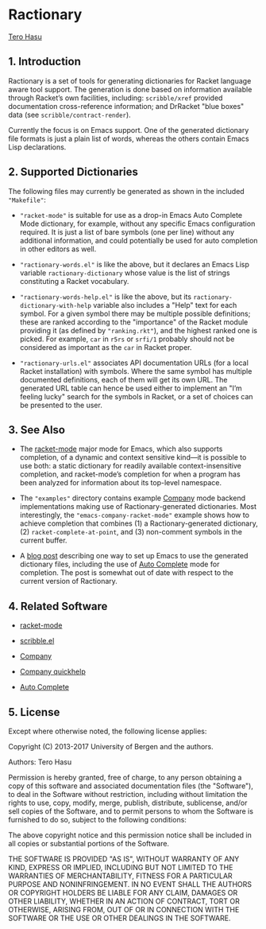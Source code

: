 # Ractionary

[Tero Hasu](http://terohasu.net/)

## 1. Introduction

Ractionary is a set of tools for generating dictionaries for Racket
language aware tool support. The generation is done based on information
available through Racket’s own facilities, including: `scribble/xref`
provided documentation cross-reference information; and DrRacket "blue
boxes" data \(see `scribble/contract-render`\).

Currently the focus is on Emacs support. One of the generated dictionary
file formats is just a plain list of words, whereas the others contain
Emacs Lisp declarations.

## 2. Supported Dictionaries

The following files may currently be generated as shown in the included
`"Makefile"`:

* `"racket-mode"` is suitable for use as a drop-in Emacs Auto Complete
  Mode dictionary, for example, without any specific Emacs configuration
  required. It is just a list of bare symbols \(one per line\) without
  any additional information, and could potentially be used for auto
  completion in other editors as well.

* `"ractionary-words.el"` is like the above, but it declares an Emacs
  Lisp variable `ractionary-dictionary` whose value is the list of
  strings constituting a Racket vocabulary.

* `"ractionary-words-help.el"` is like the above, but its
  `ractionary-dictionary-with-help` variable also includes a "Help" text
  for each symbol. For a given symbol there may be multiple possible
  definitions; these are ranked according to the "importance" of the
  Racket module providing it \(as defined by `"ranking.rkt"`\), and the
  highest ranked one is picked. For example, `car` in `r5rs` or `srfi/1`
  probably should not be considered as important as the `car` in Racket
  proper.

* `"ractionary-urls.el"` associates API documentation URLs \(for a local
  Racket installation\) with symbols. Where the same symbol has multiple
  documented definitions, each of them will get its own URL. The
  generated URL table can hence be used either to implement an "I’m
  feeling lucky" search for the symbols in Racket, or a set of choices
  can be presented to the user.

## 3. See Also

* The [racket-mode](https://github.com/greghendershott/racket-mode)
  major mode for Emacs, which also supports completion, of a dynamic and
  context sensitive kind—it is possible to use both: a static dictionary
  for readily available context-insensitive completion, and
  racket-mode’s completion for when a program has been analyzed for
  information about its top-level namespace.

* The `"examples"` directory contains example
  [Company](https://company-mode.github.io/) mode backend
  implementations making use of Ractionary-generated dictionaries. Most
  interestingly, the `"emacs-company-racket-mode"` example shows how to
  achieve completion that combines \(1\) a Ractionary-generated
  dictionary, \(2\) `racket-complete-at-point`, and \(3\) non-comment
  symbols in the current buffer.

* A [blog post](http://terohasu.net/blog/2013-08-24-ractionary.html)
  describing one way to set up Emacs to use the generated dictionary
  files, including the use of [Auto
  Complete](https://github.com/auto-complete/auto-complete) mode for
  completion. The post is somewhat out of date with respect to the
  current version of Ractionary.

## 4. Related Software

* [racket-mode](https://github.com/greghendershott/racket-mode)

* [scribble.el](http://www.neilvandyke.org/scribble-emacs/)

* [Company](https://company-mode.github.io/)

* [Company quickhelp](https://github.com/expez/company-quickhelp)

* [Auto Complete](https://github.com/auto-complete/auto-complete)

## 5. License

Except where otherwise noted, the following license applies:

Copyright \(C\) 2013-2017 University of Bergen and the authors.

Authors: Tero Hasu

Permission is hereby granted, free of charge, to any person obtaining a
copy of this software and associated documentation files \(the
"Software"\), to deal in the Software without restriction, including
without limitation the rights to use, copy, modify, merge, publish,
distribute, sublicense, and/or sell copies of the Software, and to
permit persons to whom the Software is furnished to do so, subject to
the following conditions:

The above copyright notice and this permission notice shall be included
in all copies or substantial portions of the Software.

THE SOFTWARE IS PROVIDED "AS IS", WITHOUT WARRANTY OF ANY KIND, EXPRESS
OR IMPLIED, INCLUDING BUT NOT LIMITED TO THE WARRANTIES OF
MERCHANTABILITY, FITNESS FOR A PARTICULAR PURPOSE AND NONINFRINGEMENT.
IN NO EVENT SHALL THE AUTHORS OR COPYRIGHT HOLDERS BE LIABLE FOR ANY
CLAIM, DAMAGES OR OTHER LIABILITY, WHETHER IN AN ACTION OF CONTRACT,
TORT OR OTHERWISE, ARISING FROM, OUT OF OR IN CONNECTION WITH THE
SOFTWARE OR THE USE OR OTHER DEALINGS IN THE SOFTWARE.
